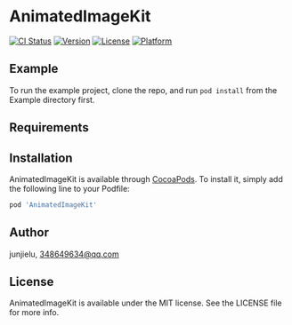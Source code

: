 # AnimatedImageKit

[![CI Status](https://img.shields.io/travis/junjielu/AnimatedImageKit.svg?style=flat)](https://travis-ci.org/junjielu/AnimatedImageKit)
[![Version](https://img.shields.io/cocoapods/v/AnimatedImageKit.svg?style=flat)](https://cocoapods.org/pods/AnimatedImageKit)
[![License](https://img.shields.io/cocoapods/l/AnimatedImageKit.svg?style=flat)](https://cocoapods.org/pods/AnimatedImageKit)
[![Platform](https://img.shields.io/cocoapods/p/AnimatedImageKit.svg?style=flat)](https://cocoapods.org/pods/AnimatedImageKit)

## Example

To run the example project, clone the repo, and run `pod install` from the Example directory first.

## Requirements

## Installation

AnimatedImageKit is available through [CocoaPods](https://cocoapods.org). To install
it, simply add the following line to your Podfile:

```ruby
pod 'AnimatedImageKit'
```

## Author

junjielu, 348649634@qq.com

## License

AnimatedImageKit is available under the MIT license. See the LICENSE file for more info.
